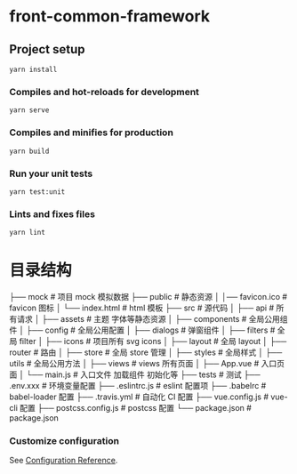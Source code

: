# front-common-framework

## Project setup

```
yarn install
```

### Compiles and hot-reloads for development

```
yarn serve
```

### Compiles and minifies for production

```
yarn build
```

### Run your unit tests

```
yarn test:unit
```

### Lints and fixes files

```
yarn lint
```

# 目录结构

├── mock # 项目 mock 模拟数据
├── public # 静态资源
│ │── favicon.ico # favicon 图标
│ └── index.html # html 模板
├── src # 源代码
│ ├── api # 所有请求
│ ├── assets # 主题 字体等静态资源
│ ├── components # 全局公用组件
│ ├── config # 全局公用配置
│ ├── dialogs # 弹窗组件
│ ├── filters # 全局 filter
│ ├── icons # 项目所有 svg icons
│ ├── layout # 全局 layout
│ ├── router # 路由
│ ├── store # 全局 store 管理
│ ├── styles # 全局样式
│ ├── utils # 全局公用方法
│ ├── views # views 所有页面
│ ├── App.vue # 入口页面
│ └── main.js # 入口文件 加载组件 初始化等
├── tests # 测试
├── .env.xxx # 环境变量配置
├── .eslintrc.js # eslint 配置项
├── .babelrc # babel-loader 配置
├── .travis.yml # 自动化 CI 配置
├── vue.config.js # vue-cli 配置
├── postcss.config.js # postcss 配置
└── package.json # package.json

### Customize configuration

See [Configuration Reference](https://cli.vuejs.org/config/).
